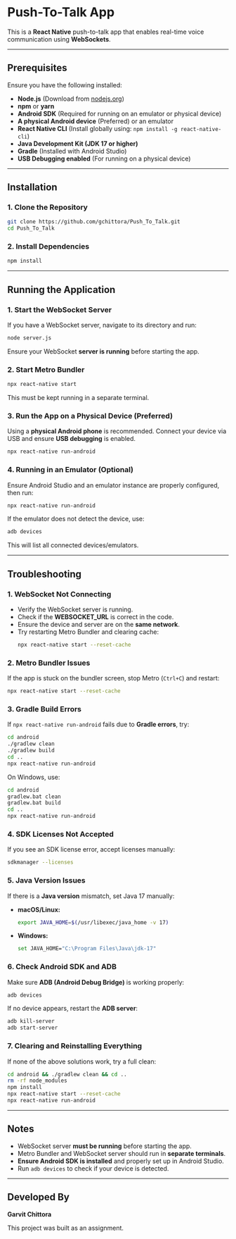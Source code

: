 # Push-To-Talk App

This is a **React Native** push-to-talk app that enables real-time voice communication using **WebSockets**.

---
## Prerequisites
Ensure you have the following installed:

- **Node.js** (Download from [nodejs.org](https://nodejs.org/))
- **npm** or **yarn**
- **Android SDK** (Required for running on an emulator or physical device)
- **A physical Android device** (Preferred) or an emulator
- **React Native CLI** (Install globally using: `npm install -g react-native-cli`)
- **Java Development Kit (JDK 17 or higher)**
- **Gradle** (Installed with Android Studio)
- **USB Debugging enabled** (For running on a physical device)

---
## Installation

### 1. Clone the Repository
```sh
git clone https://github.com/gchittora/Push_To_Talk.git
cd Push_To_Talk
```

### 2. Install Dependencies
```sh
npm install
```

---
## Running the Application

### 1. Start the WebSocket Server
If you have a WebSocket server, navigate to its directory and run:
```sh
node server.js
```
Ensure your WebSocket **server is running** before starting the app.

### 2. Start Metro Bundler
```sh
npx react-native start
```
This must be kept running in a separate terminal.

### 3. Run the App on a Physical Device (Preferred)
Using a **physical Android phone** is recommended. Connect your device via USB and ensure **USB debugging** is enabled.
```sh
npx react-native run-android
```

### 4. Running in an Emulator (Optional)
Ensure Android Studio and an emulator instance are properly configured, then run:
```sh
npx react-native run-android
```

If the emulator does not detect the device, use:
```sh
adb devices
```
This will list all connected devices/emulators.

---
## Troubleshooting

### 1. WebSocket Not Connecting
- Verify the WebSocket server is running.
- Check if the **WEBSOCKET_URL** is correct in the code.
- Ensure the device and server are on the **same network**.
- Try restarting Metro Bundler and clearing cache:
  ```sh
  npx react-native start --reset-cache
  ```

### 2. Metro Bundler Issues
If the app is stuck on the bundler screen, stop Metro (`Ctrl+C`) and restart:
```sh
npx react-native start --reset-cache
```

### 3. Gradle Build Errors
If `npx react-native run-android` fails due to **Gradle errors**, try:
```sh
cd android
./gradlew clean
./gradlew build
cd ..
npx react-native run-android
```
On Windows, use:
```sh
cd android
gradlew.bat clean
gradlew.bat build
cd ..
npx react-native run-android
```

### 4. SDK Licenses Not Accepted
If you see an SDK license error, accept licenses manually:
```sh
sdkmanager --licenses
```

### 5. Java Version Issues
If there is a **Java version** mismatch, set Java 17 manually:
- **macOS/Linux:**
  ```sh
  export JAVA_HOME=$(/usr/libexec/java_home -v 17)
  ```
- **Windows:**
  ```sh
  set JAVA_HOME="C:\Program Files\Java\jdk-17"
  ```

### 6. Check Android SDK and ADB
Make sure **ADB (Android Debug Bridge)** is working properly:
```sh
adb devices
```
If no device appears, restart the **ADB server**:
```sh
adb kill-server
adb start-server
```

### 7. Clearing and Reinstalling Everything
If none of the above solutions work, try a full clean:
```sh
cd android && ./gradlew clean && cd ..
rm -rf node_modules
npm install
npx react-native start --reset-cache
npx react-native run-android
```

---
## Notes
- WebSocket server **must be running** before starting the app.
- Metro Bundler and WebSocket server should run in **separate terminals**.
- **Ensure Android SDK is installed** and properly set up in Android Studio.
- Run `adb devices` to check if your device is detected.

---
## Developed By
**Garvit Chittora**

This project was built as an assignment.

